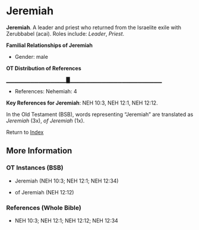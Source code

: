 # Jeremiah
**Jeremiah**. 
A leader and priest who returned from the Israelite exile with Zerubbabel (acai). 
Roles include: 
_Leader_, _Priest_. 




**Familial Relationships of Jeremiah**


* Gender: male


**OT Distribution of References**

▁▁▁▁▁▁▁▁▁▁▁▁▁▁▁█▁▁▁▁▁▁▁▁▁▁▁▁▁▁▁▁▁▁▁▁▁▁▁
* References: Nehemiah: 4



**Key References for Jeremiah**: 
NEH 10:3, NEH 12:1, NEH 12:12. 


In the Old Testament (BSB), words representing “Jeremiah” are translated as 
*Jeremiah* (3x), *of Jeremiah* (1x). 




Return to [Index](00-Index.md)

## More Information

### OT Instances (BSB)

* Jeremiah (NEH 10:3; NEH 12:1; NEH 12:34)

* of Jeremiah (NEH 12:12)



### References (Whole Bible)

* NEH 10:3; NEH 12:1; NEH 12:12; NEH 12:34



